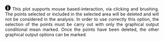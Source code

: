 
<p style="text-align: justify;"> 
</br>
<a href=''><img src='images/info.png' width='18' height='18' align='baseline'></a>   This plot supports mouse based-interaction,  via clicking and brushing. The points selected or included in the selected area will be deleted and will not be considered in the analysis. In order to use correctly this option, the selection of the points must be carry out with only the graphical output conditional mean marked. Once the points have been deleted, the other graphical output options can be marked.
</p>